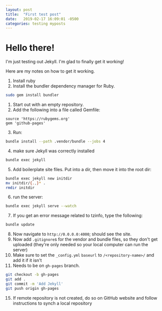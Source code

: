 ```yaml
---
layout: post
title:  "First test post"
date:   2019-02-17 16:09:01 -0500
categories: testing myposts
---
```


# Hello there!

I'm just testing out Jekyll. I'm glad to finally get it working!

Here are my notes on how to get it working.

1. Install ruby
2. Install the bundler dependency manager for Ruby.  
```bash
sudo gem install bundler
```
1. Start out with an empty repository.
2. Add the following into a file called Gemfile:  
```
source 'https://rubygems.org'  
gem 'github-pages'
```
3. Run:  
```bash
bundle install --path .vendor/bundle --jobs 4
```
4. make sure Jekyll was correctly installed  
```bash
bundle exec jekyll
```
5. Add boilerplate site files. Put into a dir, then move it into the root dir:  
```bash
bundle exec jekyll new initdir  
mv initdir/{.,}* .  
rmdir initdir
```
6. run the server:  
```bash
bundle exec jekyll serve --watch
```
7. If you get an error message related to tzinfo, type the following:  
```bash
bundle update
```
8. Now navigate to `http://0.0.0.0:4000`; should see the site.
10. Now add `.gitignore`s for the vendor and bundle files, so they don't get uploaded (they're only needed so your local computer can run the server)
11. Make sure to set the `_config.yml` `baseurl` to `/<repository-name>/` and add it if it isn't
12. Needs to be on `gh-pages` branch.
```bash
git checkout -b gh-pages  
git add .  
git commit -m 'Add Jekyll'  
git push origin gh-pages
```
15. If remote repository is not created, do so on GitHub website and follow instructions to synch a local repository
